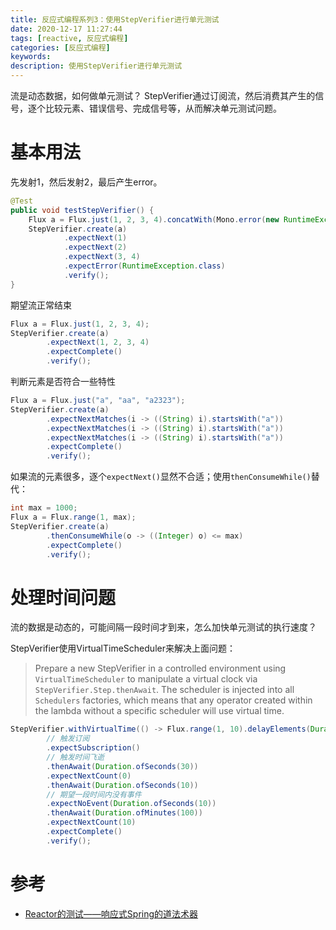 ```yaml
---
title: 反应式编程系列3：使用StepVerifier进行单元测试
date: 2020-12-17 11:27:44
tags: [reactive, 反应式编程]
categories: [反应式编程]
keywords:
description: 使用StepVerifier进行单元测试
---
```


流是动态数据，如何做单元测试？
StepVerifier通过订阅流，然后消费其产生的信号，逐个比较元素、错误信号、完成信号等，从而解决单元测试问题。
<!-- more -->

# 基本用法

先发射1，然后发射2，最后产生error。
```java
@Test
public void testStepVerifier() {
    Flux a = Flux.just(1, 2, 3, 4).concatWith(Mono.error(new RuntimeException("err")));
    StepVerifier.create(a)
            .expectNext(1)
            .expectNext(2)
            .expectNext(3, 4)
            .expectError(RuntimeException.class)
            .verify();
}
```

期望流正常结束
```java
Flux a = Flux.just(1, 2, 3, 4);
StepVerifier.create(a)
        .expectNext(1, 2, 3, 4)
        .expectComplete()
        .verify();
```

判断元素是否符合一些特性
```java
Flux a = Flux.just("a", "aa", "a2323");
StepVerifier.create(a)
        .expectNextMatches(i -> ((String) i).startsWith("a"))
        .expectNextMatches(i -> ((String) i).startsWith("a"))
        .expectNextMatches(i -> ((String) i).startsWith("a"))
        .expectComplete()
        .verify();
```

如果流的元素很多，逐个`expectNext()`显然不合适；使用`thenConsumeWhile()`替代：
```java
int max = 1000;
Flux a = Flux.range(1, max);
StepVerifier.create(a)
        .thenConsumeWhile(o -> ((Integer) o) <= max)
        .expectComplete()
        .verify();
```

# 处理时间问题

流的数据是动态的，可能间隔一段时间才到来，怎么加快单元测试的执行速度？

StepVerifier使用VirtualTimeScheduler来解决上面问题：
>Prepare a new StepVerifier in a controlled environment using `VirtualTimeScheduler` to manipulate a virtual clock via `StepVerifier.Step.thenAwait`. 
>The scheduler is injected into all `Schedulers` factories, 
>which means that any operator created within the lambda without a specific scheduler will use virtual time. 


```java
StepVerifier.withVirtualTime(() -> Flux.range(1, 10).delayElements(Duration.ofMinutes(1)))
        // 触发订阅
        .expectSubscription()
        // 触发时间飞逝
        .thenAwait(Duration.ofSeconds(30))
        .expectNextCount(0)
        .thenAwait(Duration.ofSeconds(10))
        // 期望一段时间内没有事件
        .expectNoEvent(Duration.ofSeconds(10))
        .thenAwait(Duration.ofMinutes(100))
        .expectNextCount(10)
        .expectComplete()
        .verify();
```


# 参考

- [Reactor的测试——响应式Spring的道法术器](https://blog.csdn.net/get_set/article/details/79611380)